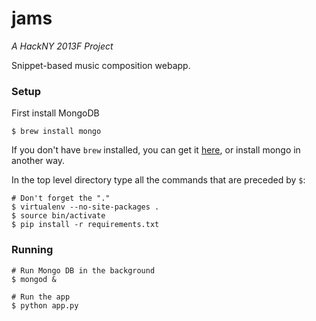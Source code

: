 jams
====
*A HackNY 2013F Project*

Snippet-based music composition webapp.

### Setup

First install MongoDB

	$ brew install mongo
	
If you don't have `brew` installed, you can get it [here](http://brew.sh/), or install mongo in another way.

In the top level directory type all the commands that are preceded by `$`:

	# Don't forget the "."
	$ virtualenv --no-site-packages . 
	$ source bin/activate
	$ pip install -r requirements.txt
	

	
### Running

	# Run Mongo DB in the background
	$ mongod &
	
	# Run the app
	$ python app.py